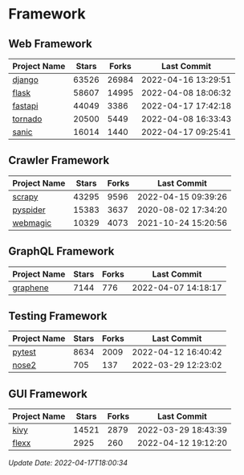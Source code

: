 # Framework

## Web Framework
| Project Name | Stars | Forks | Last Commit |
| ------------ | ----- | ----- | ----------- |
| [django](https://github.com/django/django) | 63526 | 26984 | 2022-04-16 13:29:51 |
| [flask](https://github.com/pallets/flask) | 58607 | 14995 | 2022-04-08 18:06:32 |
| [fastapi](https://github.com/tiangolo/fastapi) | 44049 | 3386 | 2022-04-17 17:42:18 |
| [tornado](https://github.com/tornadoweb/tornado) | 20500 | 5449 | 2022-04-08 16:33:43 |
| [sanic](https://github.com/sanic-org/sanic) | 16014 | 1440 | 2022-04-17 09:25:41 |

## Crawler Framework
| Project Name | Stars | Forks | Last Commit |
| ------------ | ----- | ----- | ----------- |
| [scrapy](https://github.com/scrapy/scrapy) | 43295 | 9596 | 2022-04-15 09:39:26 |
| [pyspider](https://github.com/binux/pyspider) | 15383 | 3637 | 2020-08-02 17:34:20 |
| [webmagic](https://github.com/code4craft/webmagic) | 10329 | 4073 | 2021-10-24 15:20:56 |

## GraphQL Framework
| Project Name | Stars | Forks | Last Commit |
| ------------ | ----- | ----- | ----------- |
| [graphene](https://github.com/graphql-python/graphene) | 7144 | 776 | 2022-04-07 14:18:17 |

## Testing Framework
| Project Name | Stars | Forks | Last Commit |
| ------------ | ----- | ----- | ----------- |
| [pytest](https://github.com/pytest-dev/pytest) | 8634 | 2009 | 2022-04-12 16:40:42 |
| [nose2](https://github.com/nose-devs/nose2) | 705 | 137 | 2022-03-29 12:23:02 |

## GUI Framework
| Project Name | Stars | Forks | Last Commit |
| ------------ | ----- | ----- | ----------- |
| [kivy](https://github.com/kivy/kivy) | 14521 | 2879 | 2022-03-29 18:43:39 |
| [flexx](https://github.com/flexxui/flexx) | 2925 | 260 | 2022-04-12 19:12:20 |

*Update Date: 2022-04-17T18:00:34*